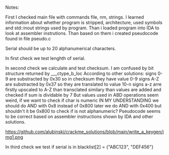 Notes:

First I checked main file with commands file, nm, strings. I learned information about whether program is stripped, architecture, used symbols and std::inout strings used by program. Than i loaded program into IDA to look at assembler instrutions. Than based on them i created pseudocode found in file pseudo.c

Serial should be up to 20 alphanumerical characters.

In first check we test lenghth of serial.

In second check we calculate and test checksum. I am confused by bit structure returned by ___ctype_b_loc
According to other solutions:
    signs 0-9 are substracted by 0x30 so in checksum they have value 0-9
    signs A-Z are substracted by 0x37 so they are translated to value 10-n
    signs a-z arre firstly upscaled to A-Z than transclated similary
    than values are added and checked if sum is dividable by 7
But values used in ABD operations seem weird, if we want to check if char is numeric IN MY UNDERSTANDING we should do AND with 0x8 instead of 0x800
later we do AND with 0x400 but shouldn't it be 0x800 to check if is not alphanumeric?
Pseudocode seems to be correct based on assembler instructions shown by IDA and other solutions.

https://github.com/alubinski/crackme_solutions/blob/main/write_a_keygen/img1.png

In third check we test if serial is in blacklist[2] = {"ABC123", "DEF456"}

